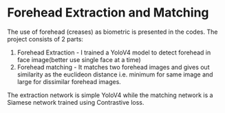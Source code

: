 # Forehead Extraction and Matching
The use of forehead (creases) as biometric is presented in the codes. The project consists of 2 parts:
1. Forehead Extraction - I trained a YoloV4 model to detect forehead in face image(better use single face at a time)
2. Forehead matching - It matches two forehead images and gives out similarity as the euclideon distance i.e. minimum for same image and large for dissimilar forehead images.

The extraction network is simple YoloV4 while the matching network is a Siamese network trained using Contrastive loss.
